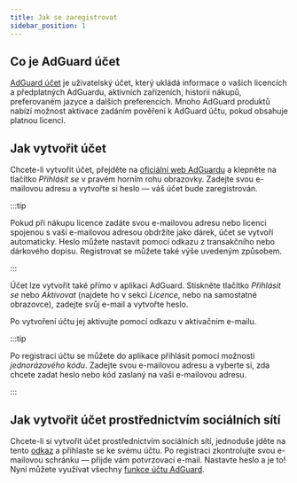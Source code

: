 ```yaml
---
title: Jak se zaregistrovat
sidebar_position: 1
---
```


## Co je AdGuard účet

[AdGuard účet](https://adguardaccount.com/) je uživatelský účet, který ukládá informace o vašich licencích a předplatných AdGuardu, aktivních zařízeních, historii nákupů, preferovaném jazyce a dalších preferencích. Mnoho AdGuard produktů nabízí možnost aktivace zadáním pověření k AdGuard účtu, pokud obsahuje platnou licenci.

## Jak vytvořit účet

Chcete-li vytvořit účet, přejděte na [oficiální web AdGuardu](https://adguard.com/welcome.html) a klepněte na tlačítko *Přihlásit se* v pravém horním rohu obrazovky. Zadejte svou e-mailovou adresu a vytvořte si heslo — váš účet bude zaregistrován.

:::tip

Pokud při nákupu licence zadáte svou e-mailovou adresu nebo licenci spojenou s vaší e-mailovou adresou obdržíte jako dárek, účet se vytvoří automaticky. Heslo můžete nastavit pomocí odkazu z transakčního nebo dárkového dopisu. Registrovat se můžete také výše uvedeným způsobem.

:::

Účet lze vytvořit také přímo v aplikaci AdGuard. Stiskněte tlačítko *Přihlásit se* nebo *Aktivovat* (najdete ho v sekci *Licence*, nebo na samostatné obrazovce), zadejte svůj e-mail a vytvořte heslo.

Po vytvoření účtu jej aktivujte pomocí odkazu v aktivačním e-mailu.

:::tip

Po registraci účtu se můžete do aplikace přihlásit pomocí možnosti *jednorázového kódu*. Zadejte svou e-mailovou adresu a vyberte si, zda chcete zadat heslo nebo kód zaslaný na vaši e-mailovou adresu.

:::

## Jak vytvořit účet prostřednictvím sociálních sítí

Chcete-li si vytvořit účet prostřednictvím sociálních sítí, jednoduše jděte na tento [odkaz](https://auth.adguardaccount.com/login.html) a přihlaste se ke svému účtu. Po registraci zkontrolujte svou e-mailovou schránku — přijde vám potvrzovací e-mail. Nastavte heslo a je to! Nyní můžete využívat všechny [funkce účtu AdGuard](https://adguard.com/kb/general/account/features/).

